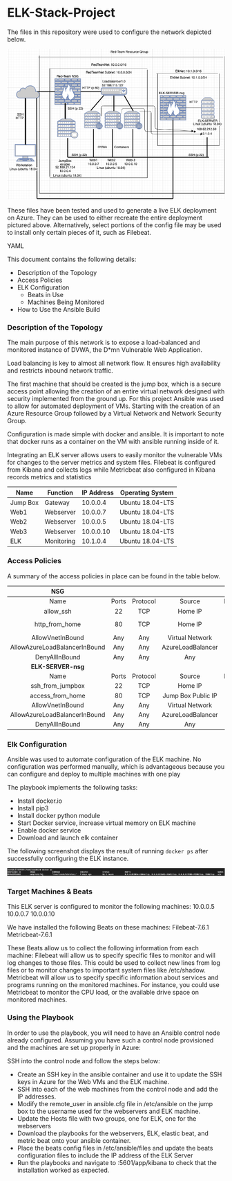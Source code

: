 # ELK-Stack-Project
The files in this repository were used to configure the network depicted below.

![Elk_Stack_Network_Diagram.png](Images/Elk_Stack_Network_Diagram.png)

These files have been tested and used to generate a live ELK deployment on Azure. They can be used to either recreate the entire deployment pictured above. Alternatively, select portions of the config file may be used to install only certain pieces of it, such as Filebeat.

  YAML

This document contains the following details:
- Description of the Topology
- Access Policies
- ELK Configuration
  - Beats in Use
  - Machines Being Monitored
- How to Use the Ansible Build


### Description of the Topology

The main purpose of this network is to expose a load-balanced and monitored instance of DVWA, the D*mn Vulnerable Web Application.

Load balancing is key to almost all network flow. It ensures high availability and restricts inbound network traffic.

The first machine that should be created is the jump box, which is a secure access point allowing the creation of an entire virtual network designed with security implemented from the ground up. For this project Ansible was used to allow for automated deployment of VMs. Starting with the creation of an Azure Resource Group followed by a Virtual Network and Network Security Group.

Configuration is made simple with docker and ansible. It is important to note that docker runs as a container on the VM with ansible running inside of it.

Integrating an ELK server allows users to easily monitor the vulnerable VMs for changes to the server metrics and system files. Filebeat is configured from Kibana and collects logs while Metricbeat also configured in Kibana records metrics and statistics

| Name     | Function | IP Address | Operating System |
|----------|----------|------------|------------------|
| Jump Box | Gateway  | 10.0.0.4   | Ubuntu 18.04-LTS |
| Web1     | Webserver| 10.0.0.7   | Ubuntu 18.04-LTS |
| Web2     | Webserver| 10.0.0.5   | Ubuntu 18.04-LTS |
| Web3     | Webserver| 10.0.0.10  | Ubuntu 18.04-LTS |
| ELK      | Monitoring| 10.1.0.4   | Ubuntu 18.04-LTS |

### Access Policies

A summary of the access policies in place can be found in the table below.

|**NSG**| | | | |
|:-------------:|:-----------:|:--------------:|:----:|:--------:|
|Name|Ports|Protocol|Source|Destination|
|allow_ssh| 22 | TCP | Home IP | 10.0.0.4|
|http_from_home | 80 | TCP | Home IP | Virtual Network |
|AllowVnetInBound | Any | Any | Virtual Network |
|AllowAzureLoadBalancerInBound| Any | Any | AzureLoadBalancer|
|DenyAllInBound| Any | Any | Any|
|**ELK-SERVER-nsg**| | | | |
|Name|Ports|Protocol|Source|Destination|
|ssh_from_jumpbox         | 22 | TCP | Home IP | 10.0.0.4|
|access_from_home         | 80 | TCP | Jump Box Public IP | 10.1.0.4 |
|AllowVnetInBound | Any | Any | Virtual Network |
|AllowAzureLoadBalancerInBound| Any | Any | AzureLoadBalancer|
|DenyAllInBound| Any | Any | Any|

### Elk Configuration

Ansible was used to automate configuration of the ELK machine. No configuration was performed manually, which is advantageous because you can configure and deploy to multiple machines with one play

The playbook implements the following tasks:
- Install docker.io
- Install pip3
- Install docker python module
- Start Docker service, increase virtual memory on ELK machine
- Enable docker service
- Download and launch elk container

The following screenshot displays the result of running `docker ps` after successfully configuring the ELK instance.

![docker_ps_output.png](Images/docker_ps_output.png)

### Target Machines & Beats
This ELK server is configured to monitor the following machines:
10.0.0.5
10.0.0.7
10.0.0.10

We have installed the following Beats on these machines:
Filebeat-7.6.1
Metricbeat-7.6.1

These Beats allow us to collect the following information from each machine:
Filebeat will allow us to specify specific files to monitor and will log changes to those files. This could be used to collect new lines from log files or to monitor changes to important system files like /etc/shadow.
Metricbeat will allow us to specify specific information about services and programs running on the monitored machines. For instance, you could use Metricbeat to monitor the CPU load, or the available drive space on monitored machines.


### Using the Playbook
In order to use the playbook, you will need to have an Ansible control node already configured. Assuming you have such a control node provisioned and the machines are set up properly in Azure:

SSH into the control node and follow the steps below:
- Create an SSH key in the ansible container and use it to update the SSH keys in Azure for the Web VMs and the ELK machine.
- SSH into each of the web machines from the control node and add the IP addresses.
- Modify the remote_user in ansible.cfg file in /etc/ansible on the jump box to the username used for the webservers and ELK machine.
- Update the Hosts file with two groups, one for ELK, one for the webservers
- Download the playbooks for the webservers, ELK, elastic beat, and metric beat onto your ansible container.
- Place the beats config files in /etc/ansible/files and update the beats configuration files to include the IP address of the ELK Server
- Run the playbooks and navigate to <ELK machine ip>:5601/app/kibana to check that the installation worked as expected.
